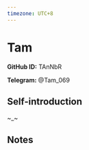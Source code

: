 ```yaml
---
timezone: UTC+8
---
```


# Tam

**GitHub ID:** TAnNbR

**Telegram:** @Tam_069

## Self-introduction

~_~

## Notes

<!-- Content_START -->


<!-- Content_END -->

